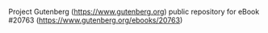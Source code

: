 Project Gutenberg (https://www.gutenberg.org) public repository for eBook #20763 (https://www.gutenberg.org/ebooks/20763)
